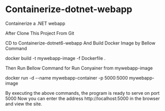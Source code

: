 # Containerize-dotnet-webapp
Containerize a .NET webapp


After Clone This Project From Git

CD to Containerize-dotnet6-webapp And Build Docker Image by Bellow Command

docker build -t mywebapp-image -f Dockerfile .

Then Run Bellow Command for Run Conyainer from mywebapp-image

docker run -d --name mywebapp-container -p 5000:5000 mywebapp-image

By executing the above commands, the program is ready to serve on port 5000
Now you can enter the address http://localhost:5000 in the browser and view the site.


